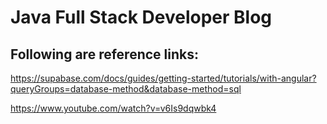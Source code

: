 # Java Full Stack Developer Blog

## Following are reference links:

https://supabase.com/docs/guides/getting-started/tutorials/with-angular?queryGroups=database-method&database-method=sql

https://www.youtube.com/watch?v=v6Is9dqwbk4


